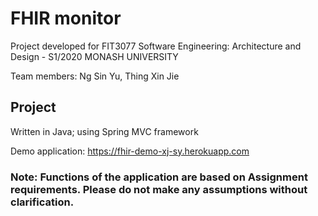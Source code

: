 # FHIR monitor

Project developed for FIT3077 Software Engineering: Architecture and Design - S1/2020 MONASH UNIVERSITY

Team members: Ng Sin Yu, Thing Xin Jie


## Project
Written in Java; using Spring MVC framework

Demo application: https://fhir-demo-xj-sy.herokuapp.com


### Note: Functions of the application are based on Assignment requirements. Please do not make any assumptions without clarification.




